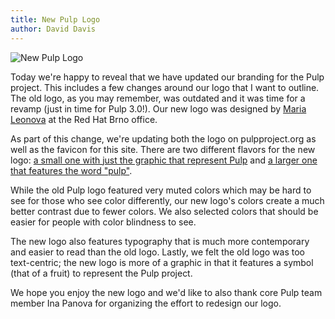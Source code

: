 ```yaml
---
title: New Pulp Logo
author: David Davis
---
```


![New Pulp Logo](https://docs.pulpproject.org/en/pulpproject.org_images/pulp_logo_big.png)

Today we're happy to reveal that we have updated our branding for the Pulp
project. This includes a few changes around our logo that I want to outline.
The old logo, as you may remember, was outdated and it was time for a revamp
(just in time for Pulp 3.0!). Our new logo was designed by [Maria
Leonova](https://mashaleonova.wordpress.com) at the Red Hat Brno office.

As part of this change, we're updating both the logo on pulpproject.org as well
as the favicon for this site. There are two different flavors for the new logo:
[a small one with just the graphic that represent Pulp](https://docs.pulpproject.org/en/pulpproject.org_images/pulp_logo.png)
and [a larger one that features the word "pulp"](https://docs.pulpproject.org/en/pulpproject.org_images/pulp_logo_big.png).

While the old Pulp logo featured very muted colors which may be hard to see for
those who see color differently, our new logo's colors create a much better
contrast due to fewer colors. We also selected colors that should be easier for
people with color blindness to see.

The new logo also features typography that is much more contemporary and easier
to read than the old logo. Lastly, we felt the old logo was too text-centric;
the new logo is more of a graphic in that it features a symbol (that of a
fruit) to represent the Pulp project.

We hope you enjoy the new logo and we'd like to also thank core Pulp team
member Ina Panova for organizing the effort to redesign our logo.
